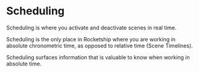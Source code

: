 
# Scheduling 

Scheduling is where you activate and deactivate scenes in real time.

Scheduling is the only place in Rocketship where you are working in absolute chronometric time, as opposed to relative time (Scene Timelines). 

Scheduling surfaces information that is valuable to know when working in absolute time.